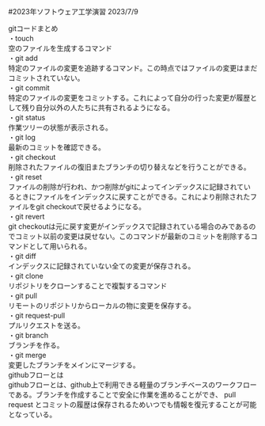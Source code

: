 #2023年ソフトウェア工学演習
2023/7/9<br>
<dl>
<dt>gitコードまとめ</dt>
・touch<br>
空のファイルを生成するコマンド<br>
・git add <br>
特定のファイルの変更を追跡するコマンド。この時点ではファイルの変更はまだコミットされていない。<br>
・git commit<br>
特定のファイルの変更をコミットする。これによって自分の行った変更が履歴として残り自分以外の人たちに共有されるようになる。<br>
・git status<br>
作業ツリーの状態が表示される。<br>
・git log<br>
最新のコミットを確認できる。<br>
・git checkout<br>
削除されたファイルの復旧またブランチの切り替えなどを行うことができる。<br>
・git reset<br>
ファイルの削除が行われ、かつ削除がgitによってインデックスに記録されているときにファイルをインデックスに戻すことができる。これにより削除されたファイルをgit checkoutで戻せるようになる。<br>
・git revert<br>
git checkoutは元に戻す変更がインデックスで記録されている場合のみであるのでコミット以前の変更は戻せない。このコマンドが最新のコミットを削除するコマンドとして用いられる。<br>
・git diff<br>
インデックスに記録されていない全ての変更が保存される。<br>
・git clone<br>
リポジトリをクローンすることで複製するコマンド<br>
・git pull<br>
リモートのリポジトリからローカルの物に変更を保存する。<br>
・git request-pull<br>
プルリクエストを送る。<br>
・git branch<br>
ブランチを作る。<br>
・git merge<BR>
変更したブランチをメインにマージする。

<dt>githubフローとは</dt>
githubフローとは、github上で利用できる軽量のブランチベースのワークフローである。ブランチを作成することで安全に作業を進めることができ、 pull request とコミットの履歴は保存されるためいつでも情報を復元することが可能となっている。

</dl>
